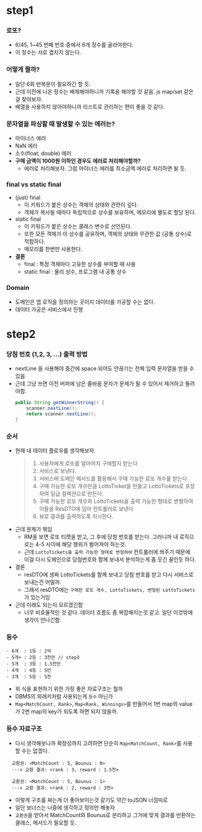 # step1

### 로또?
- 6/45, 1~45 번째 번호 중에서 6개 정수를 골라야한다.
- 이 정수는 서로 겹치지 않는다.

### 어떻게 짤까?
- 일단 6회 반복문이 필요하긴 할 듯.
- 근데 이전에 나온 정수는 배제해야하니까 기록을 해야할 것 같음. js map/set 같은걸 찾아보자.
- 배열을 사용하지 않아야하니까 리스트로 관리하는 편이 좋을 것 같다.

### 문자열을 파싱할 때 발생할 수 있는 에러는?
- 마이너스 에러
- NaN 에러
- 소수(float, double) 에러
- **구매 금액이 1000원 이하인 경우도 에러로 처리해야할까?**
  - 에러로 처리해보자. 그럼 마이너스 에러를 최소금액 에러로 처리하면 될 듯.

### final vs static final

- (just) final
  - 이 키워드가 붙은 상수는 객체의 상태와 관련이 깊다.
  - 객체가 복사될 때마다 독립적으로 상수를 보유하며, 메모리에 별도로 할당 된다.
- static final
  - 이 키워드가 붙은 상수는 클래스 변수로 선언된다.
  - 또한 모든 객체가 이 상수를 공유하며, 객체의 상태와 무관한 값 (공통 상수)로 적합하다.
  - 메모리를 한번만 사용한다.
- **결론**
  - final : 특정 객체마다 고유한 상수를 부여할 때 사용
  - static final : 물리 상수, 프로그램 내 공통 상수

### Domain
- 도메인은 앱 로직을 정의하는 곳이지 데이터를 가공할 수는 없다.
- 데이터 가공은 서비스에서 진행

# step2

### 당첨 번호 (1,2, 3, ...) 출력 방법
- nextLine 을 사용해야 중간에 space 되어도 안끊기는 전체 입력 문자열을 받을 수 있음
- 근데 그냥 쓰면 이전 버퍼에 남은 줄바꿈 문자가 문제가 될 수 있어서 제거하고 돌려야함.
  ```java
  public String getWinnerString() {
      scanner.nextLine();
      return scanner.nextLine();
  }
  ```
  
### 순서
- 현재 내 데이터 플로우를 생각해보자
  > 1. 사용자에게 로또를 얼마어치 구매할지 받는다
  > 2. 서비스로 보낸다.
  > 3. 서비스에 도메인 메서드를 활용해서 구매 가능한 로또 개수를 받는다.
  > 4. 구매 가능한 로또 개수만큼 LottoTicket을 만들고 LottoTickets로 포장하여 일급 컬렉션으로 만든다.
  > 5. 구매 가능한 로또 개수와 LottoTickets을 출력 가능한 형태로 변형하여 이들을 ResDTO에 담아 컨트롤러로 보낸다
  > 6. 뷰로 결과를 출력하도록 지시한다.
- 근데 문제가 뭐임
  - RM을 보면 로또 티켓을 받고, 그 후에 당첨 번호를 받는다. 그러니까 내 로직으로는 4-5 사이에 해당 행위가 벌어져야 하는것.
  - 근데 `LottoTickets을 출력 가능한 형태로 변형하여` 컨트롤러에 쏴주기 때문에 이걸 다시 도메인으로 당첨번호와 함께 보내서 분석하는게 좀 웃긴 꼴인듯 하다.
- 결론 
  - resDTO에 생짜 LottoTickets를 함께 보내고 당첨 번호를 받고 다시 서비스로 보내는건 어떨까.
  - 그래서 resDTO에는 `구매한 로또 개수, LottoTickets, 변형된 LottoTickets`가 있는거임
- 근데 이래도 되는지 모르겠긴함
  - 너무 비효율적인 것 같다. 데이터 흐름도 좀 복잡해지는것 같고. 일단 이것밖에 생각이 안나긴함.

### 등수
```
- 6개  : 1등 : 2억
- 5개+ : 2등 : 3천만 // step3
- 5개  : 3등 : 1.5천만
- 4개  : 4등 : 5만
- 3개  : 5등 : 5천
```
- 위 식을 표현하기 위한 가장 좋은 자료구조는 뭘까
- DBMS의 외래키처럼 사용되는게 `등수` 아닌가
- `Map<MatchCount, Rank>`, `Map<Rank, Winnings>`를 만들어서 1번 map의 value가 2번 map의 key가 되도록 하면 되지 않을까.

### 등수 자료구조
- 다시 생각해보니까 확장성까지 고려하면 단순히 `Map<MatchCount, Rank>`를 사용할 수는 없겠다.
```
  교환권: <MatchCount : 5, Bounus : 0>
  ---> 교환 결과: <rank : 3, reward : 1.5천>
    
  교환권: <MatchCount : 5, Bounus : 1>
  ---> 교환 결과: <rank : 2, reward : 3천>
```
- 이렇게 구조를 짜는게 더 좋아보이는것 같기도 약간 toJSON 너낌띠로
- 일단 보너스는 나중에 생각하고 정의만 해놓자
- `교환권`을 받아서 MatchCount와 Bounus로 분리하고 그거에 맞게 결과를 반환하는 클래스, 메서드가 필요할 듯. 